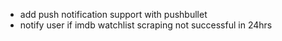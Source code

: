 - add push notification support with pushbullet
- notify user if imdb watchlist scraping not successful in 24hrs